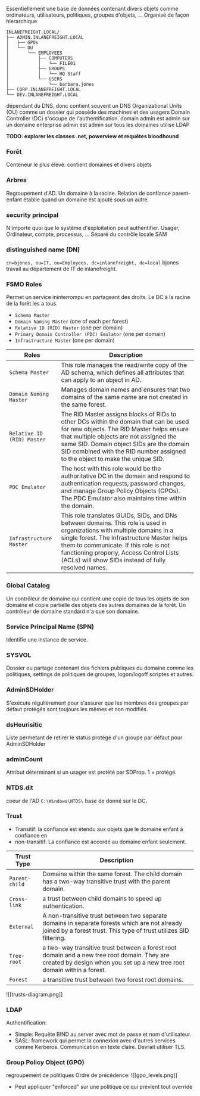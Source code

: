 Essentiellement une base de données contenant divers objets comme ordinateurs, utilisateurs, politiques, groupes d'objets, ...
Organisé de façon hierarchique.

```shell-session
INLANEFREIGHT.LOCAL/
├── ADMIN.INLANEFREIGHT.LOCAL
│   ├── GPOs
│   └── OU
│       └── EMPLOYEES
│           ├── COMPUTERS
│           │   └── FILE01
│           ├── GROUPS
│           │   └── HQ Staff
│           └── USERS
│               └── barbara.jones
├── CORP.INLANEFREIGHT.LOCAL
└── DEV.INLANEFREIGHT.LOCAL
```
dépendant du DNS, donc contient souvent un DNS
Organizational Units (OU) comme un dossier qui possède des machines et des usagers
Domain Controller (DC) s'occupe de l'authentification.
domain admin  est admin sur un domaine
enterprise admin est admin sur tous les domaines
utilise LDAP

**TODO: explorer les classes .net, powerview et requêtes bloodhound**

### Forêt
Conteneur le plus élevé. contient domaines et divers objets
### Arbres
Regroupement d'AD. Un domaine à la racine. Relation de confiance parent-enfant établie quand un domaine est ajouté sous un autre.
### security principal
N'importe quoi que le système d'exploitation peut authentifier. Usager, Ordinateur, compte, processus, ...
Séparé du contrôle locale SAM
### distinguished name (DN)
`cn=bjones, ou=IT, ou=Employees, dc=inlanefreight, dc=local`
bjones travail au département de IT de inlanefreight.
### FSMO Roles
Permet un service ininterrompu en partageant des droits. Le DC à la racine de la forêt les a tous.
* `Schema Master`
* `Domain Naming Master` (one of each per forest)
* `Relative ID (RID) Master` (one per domain)
* `Primary Domain Controller (PDC) Emulator` (one per domain)
* `Infrastructure Master` (one per domain)

|**Roles**|**Description**|
|---|---|
|`Schema Master`|This role manages the read/write copy of the AD schema, which defines all attributes that can apply to an object in AD.|
|`Domain Naming Master`|Manages domain names and ensures that two domains of the same name are not created in the same forest.|
|`Relative ID (RID) Master`|The RID Master assigns blocks of RIDs to other DCs within the domain that can be used for new objects. The RID Master helps ensure that multiple objects are not assigned the same SID. Domain object SIDs are the domain SID combined with the RID number assigned to the object to make the unique SID.|
|`PDC Emulator`|The host with this role would be the authoritative DC in the domain and respond to authentication requests, password changes, and manage Group Policy Objects (GPOs). The PDC Emulator also maintains time within the domain.|
|`Infrastructure Master`|This role translates GUIDs, SIDs, and DNs between domains. This role is used in organizations with multiple domains in a single forest. The Infrastructure Master helps them to communicate. If this role is not functioning properly, Access Control Lists (ACLs) will show SIDs instead of fully resolved names.|
### Global Catalog
Un contrôleur de domaine qui contient une copie de tous les objets de son domaine et copie partielle des objets des autres domaines de la forêt. Un contrôleur de domaine standard n'a que son domaine.
### Service Principal Name (SPN)
Identifie une instance de service.
### SYSVOL
Dossier ou partage contenant des fichiers publiques du domaine comme les politiques, settings de politiques de groupes, logon/logoff scriptes et autres.
### AdminSDHolder
S'exécute régulièrement pour s'assurer que les membres des groupes par défaut protégés sont toujours les mêmes et non modifiés.
### dsHeurisitic
Liste permetant de retirer le status protégé d'un groupe par défaut pour AdminSDHolder
### adminCount
Attribut déterminant si un usager est protété par SDProp. 1 = protégé.
### NTDS.dit
coeur de l'AD `C:\Windows\NTDS\` base de donné sur le DC.
### Trust
* Transitif: la confiance est étendu aux objets que le domaine enfant à confiance en
* non-transitif: La confiance est accordé au domaine enfant seulement.

|**Trust Type**|**Description**|
|---|---|
|`Parent-child`|Domains within the same forest. The child domain has a two-way transitive trust with the parent domain.|
|`Cross-link`|a trust between child domains to speed up authentication.|
|`External`|A non-transitive trust between two separate domains in separate forests which are not already joined by a forest trust. This type of trust utilizes SID filtering.|
|`Tree-root`|a two-way transitive trust between a forest root domain and a new tree root domain. They are created by design when you set up a new tree root domain within a forest.|
|`Forest`|a transitive trust between two forest root domains.|

![[trusts-diagram.png]]

### LDAP
Authentification:
* Simple: Requête BIND au server avec mot de passe et nom d'utilisateur.
* SASL: framework qui permet la connexion avec d'autres services comme Kerberos.
Communication en texte claire. Devrait utiliser TLS.

### Group Policy Object (GPO)
regroupement de politiques
Ordre de précédence:
![[gpo_levels.png]]
* Peut appliquer "enforced" sur une politique ce qui prévient tout override